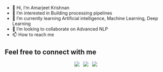 - 👋 Hi, I’m Amarjeet Krishnan
- 👀 I’m interested in Building processing pipelines
- 🌱 I’m currently learning Artificial intelligence, Machine Learning, Deep Learning
- 💞️ I’m looking to collaborate on Advanced NLP 
- 📫 How to reach me 

## Feel free to connect with me

<p align="center">
&nbsp; <a href="https://twitter.com/amarjkrishnan?s=08"><img src="https://img.icons8.com/color/72/000000/twitter--v1.png"/></a>
&nbsp; <a href="https://www.linkedin.com/in/amarjeetkrishnan/"><img src="https://img.icons8.com/external-justicon-flat-justicon/64/000000/external-linkedin-social-media-justicon-flat-justicon.png"/></a>
&nbsp; <a href="https://github.com/amarjeet4296"><img src="https://img.icons8.com/nolan/72/github.png"/></a>
</p>
